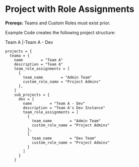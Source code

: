 # Project with Role Assignments

**Prereqs:**
Teams and Custom Roles must exist prior.

Example Code creates the following project structure:

Team A
|-Team A - Dev 

```hcl
projects = {
  teama = {
    name        = "Team A"
    description = "Team A"
    team_role_assignments = [
      {
        team_name        = "Admin Team"
        custom_role_name = "Project Admins"
      },
    ]
    sub_projects = {
      dev = {
        name        = "Team A - Dev"
        description = "Team A's Dev Instance"
        team_role_assignments = [
          {
            team_name        = "Admin Team"
            custom_role_name = "Project Admins"
          },
          {
            team_name        = "Dev Team"
            custom_role_name = "Project Admins"
          }
        ]
      }
    }
```
